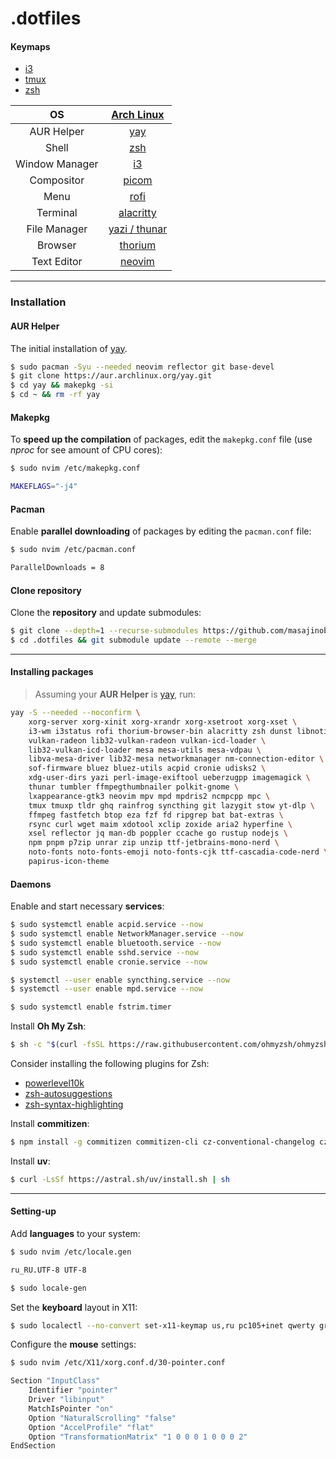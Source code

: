 # .dotfiles

#### Keymaps

- [i3](/i3.md)
- [tmux](/tmux.md)
- [zsh](/zsh.md)

|       OS       |        [Arch Linux](https://archlinux.org/)         |
| :------------: | :-------------------------------------------------: |
|   AUR Helper   |         [yay](https://github.com/Jguer/yay)         |
|     Shell      |               [zsh](https://ohmyz.sh)               |
| Window Manager |           [i3](https://github.com/i3/i3)            |
|   Compositor   |       [picom](https://github.com/yshui/picom)       |
|      Menu      |     [rofi](https://github.com/davatorium/rofi)      |
|    Terminal    | [alacritty](https://github.com/alacritty/alacritty) |
|  File Manager  |     [yazi / thunar](https://yazi-rs.github.io)      |
|    Browser     |  [thorium](https://github.com/Alex313031/thorium)   |
|  Text Editor   |             [neovim](https://neovim.io)             |

---

### Installation

#### AUR Helper

The initial installation of [yay](https://github.com/Jguer/yay).

```sh
$ sudo pacman -Syu --needed neovim reflector git base-devel
$ git clone https://aur.archlinux.org/yay.git
$ cd yay && makepkg -si
$ cd ~ && rm -rf yay
```

#### Makepkg

To **speed up the compilation** of packages, edit the `makepkg.conf` file (use _nproc_ for see amount of CPU cores):

```sh
$ sudo nvim /etc/makepkg.conf

MAKEFLAGS="-j4"
```

#### Pacman

Enable **parallel downloading** of packages by editing the `pacman.conf` file:

```sh
$ sudo nvim /etc/pacman.conf

ParallelDownloads = 8
```

#### Clone repository

Clone the **repository** and update submodules:

```sh
$ git clone --depth=1 --recurse-submodules https://github.com/masajinobe-ef/.dotfiles
$ cd .dotfiles && git submodule update --remote --merge
```

---

#### Installing packages

> Assuming your **AUR Helper** is [yay](https://github.com/Jguer/yay), run:

```sh
yay -S --needed --noconfirm \
    xorg-server xorg-xinit xorg-xrandr xorg-xsetroot xorg-xset \
    i3-wm i3status rofi thorium-browser-bin alacritty zsh dunst libnotify picom feh redshift \
    vulkan-radeon lib32-vulkan-radeon vulkan-icd-loader \
    lib32-vulkan-icd-loader mesa mesa-utils mesa-vdpau \
    libva-mesa-driver lib32-mesa networkmanager nm-connection-editor \
    sof-firmware bluez bluez-utils acpid cronie udisks2 \
    xdg-user-dirs yazi perl-image-exiftool ueberzugpp imagemagick \
    thunar tumbler ffmpegthumbnailer polkit-gnome \
    lxappearance-gtk3 neovim mpv mpd mpdris2 ncmpcpp mpc \
    tmux tmuxp tldr ghq rainfrog syncthing git lazygit stow yt-dlp \
    ffmpeg fastfetch btop eza fzf fd ripgrep bat bat-extras \
    rsync curl wget maim xdotool xclip zoxide aria2 hyperfine \
    xsel reflector jq man-db poppler ccache go rustup nodejs \
    npm pnpm p7zip unrar zip unzip ttf-jetbrains-mono-nerd \
    noto-fonts noto-fonts-emoji noto-fonts-cjk ttf-cascadia-code-nerd \
    papirus-icon-theme
```

#### Daemons

Enable and start necessary **services**:

```sh
$ sudo systemctl enable acpid.service --now
$ sudo systemctl enable NetworkManager.service --now
$ sudo systemctl enable bluetooth.service --now
$ sudo systemctl enable sshd.service --now
$ sudo systemctl enable cronie.service --now

$ systemctl --user enable syncthing.service --now
$ systemctl --user enable mpd.service --now

$ sudo systemctl enable fstrim.timer
```

Install **Oh My Zsh**:

```sh
$ sh -c "$(curl -fsSL https://raw.githubusercontent.com/ohmyzsh/ohmyzsh/master/tools/install.sh)"
```

Consider installing the following plugins for Zsh:

- [powerlevel10k](https://github.com/romkatv/powerlevel10k?tab=readme-ov-file#oh-my-zsh)
- [zsh-autosuggestions](https://github.com/zsh-users/zsh-autosuggestions/blob/master/INSTALL.md#oh-my-zsh)
- [zsh-syntax-highlighting](https://github.com/zsh-users/zsh-syntax-highlighting/blob/master/INSTALL.md#oh-my-zsh)

Install **commitizen**:

```sh
$ npm install -g commitizen commitizen-cli cz-conventional-changelog cz-customizable
```

Install **uv**:

```sh
$ curl -LsSf https://astral.sh/uv/install.sh | sh
```

---

#### Setting-up

Add **languages** to your system:

```sh
$ sudo nvim /etc/locale.gen

ru_RU.UTF-8 UTF-8

$ sudo locale-gen
```

Set the **keyboard** layout in X11:

```sh
$ sudo localectl --no-convert set-x11-keymap us,ru pc105+inet qwerty grp:caps_toggle
```

Configure the **mouse** settings:

```sh
$ sudo nvim /etc/X11/xorg.conf.d/30-pointer.conf

Section "InputClass"
    Identifier "pointer"
    Driver "libinput"
    MatchIsPointer "on"
    Option "NaturalScrolling" "false"
    Option "AccelProfile" "flat"
    Option "TransformationMatrix" "1 0 0 0 1 0 0 0 2"
EndSection
```
